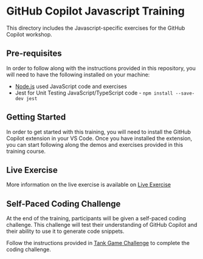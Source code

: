 # GitHub Copilot Javascript Training

This directory includes the Javascript-specific exercises for the GitHub Copilot workshop.

## Pre-requisites

In order to follow along with the instructions provided in this repository, you will need to have the following installed on your machine:

- [Node.js](https://nodejs.org/en/download/) used JavaScript code and exercises
- Jest for Unit Testing JavaScript/TypeScript code - `npm install --save-dev jest`

## Getting Started

In order to get started with this training, you will need to install the GitHub Copilot extension in your VS Code. Once you have installed the extension, you can start following along the demos and exercises provided in this training course.

## Live Exercise

More information on the live exercise is available on [Live Exercise](./registration/registration-exercise.md)

## Self-Paced Coding Challenge

At the end of the training, participants will be given a self-paced coding challenge. This challenge will test their understanding of GitHub Copilot and their ability to use it to generate code snippets.

Follow the instructions provided in [Tank Game Challenge](./tank-game/challenge.md) to complete the coding challenge.
